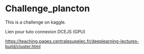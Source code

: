 # Challenge_plancton
This is a challenge on kaggle. 

Lien pour tuto connexion DCEJS (GPU)

https://teaching.pages.centralesupelec.fr/deeplearning-lectures-build/cluster.html
